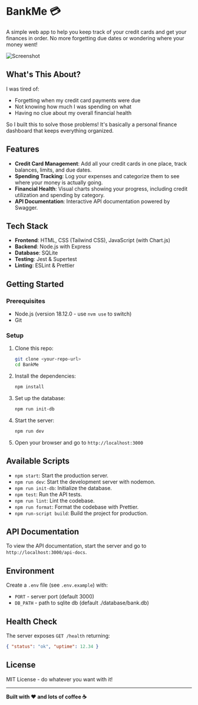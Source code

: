 # BankMe 💳

A simple web app to help you keep track of your credit cards and get your finances in order. No more forgetting due dates or wondering where your money went!

![Screenshot](docs/screenshot.png)

## What's This About?

I was tired of:

-   Forgetting when my credit card payments were due
-   Not knowing how much I was spending on what
-   Having no clue about my overall financial health

So I built this to solve those problems! It's basically a personal finance dashboard that keeps everything organized.

## Features

-   **Credit Card Management**: Add all your credit cards in one place, track balances, limits, and due dates.
-   **Spending Tracking**: Log your expenses and categorize them to see where your money is actually going.
-   **Financial Health**: Visual charts showing your progress, including credit utilization and spending by category.
-   **API Documentation**: Interactive API documentation powered by Swagger.

## Tech Stack

-   **Frontend**: HTML, CSS (Tailwind CSS), JavaScript (with Chart.js)
-   **Backend**: Node.js with Express
-   **Database**: SQLite
-   **Testing**: Jest & Supertest
-   **Linting**: ESLint & Prettier

## Getting Started

### Prerequisites

-   Node.js (version 18.12.0 - use `nvm use` to switch)
-   Git

### Setup

1.  Clone this repo:
    ```bash
    git clone <your-repo-url>
    cd BankMe
    ```
2.  Install the dependencies:
    ```bash
    npm install
    ```
3.  Set up the database:
    ```bash
    npm run init-db
    ```
4.  Start the server:
    ```bash
    npm run dev
    ```
5.  Open your browser and go to `http://localhost:3000`

## Available Scripts

-   `npm start`: Start the production server.
-   `npm run dev`: Start the development server with nodemon.
-   `npm run init-db`: Initialize the database.
-   `npm test`: Run the API tests.
-   `npm run lint`: Lint the codebase.
-   `npm run format`: Format the codebase with Prettier.
-   `npm run-script build`: Build the project for production.

## API Documentation

To view the API documentation, start the server and go to `http://localhost:3000/api-docs`.

## Environment

Create a `.env` file (see `.env.example`) with:

- `PORT` - server port (default 3000)
- `DB_PATH` - path to sqlite db (default ./database/bank.db)

## Health Check

The server exposes `GET /health` returning:

```json
{ "status": "ok", "uptime": 12.34 }
```

## License

MIT License - do whatever you want with it!

---

**Built with ❤️ and lots of coffee ☕**
